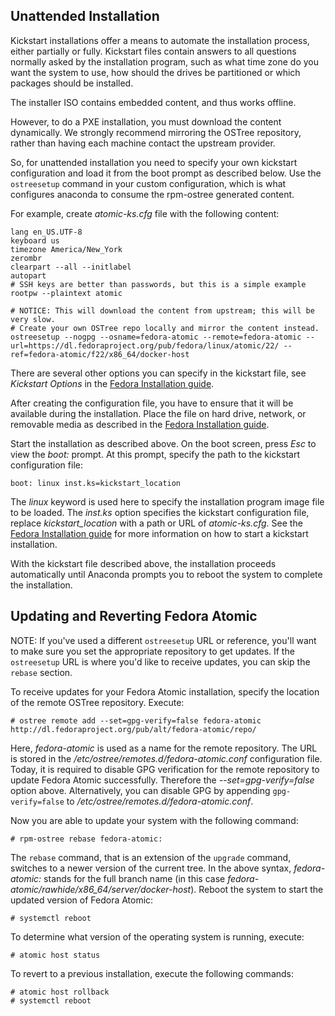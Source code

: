 ## Unattended Installation

Kickstart installations offer a means to automate the installation process, either partially or fully. Kickstart files contain answers to all questions normally asked by the installation program, such as what time zone do you want the system to use, how should the drives be partitioned or which packages should be installed. 

The installer ISO contains embedded content, and thus works offline.

However, to do a PXE installation, you must download the content
dynamically.  We strongly recommend mirroring the OSTree repository,
rather than having each machine contact the upstream provider.

So, for unattended installation you need to specify your own kickstart
configuration and load it from the boot prompt as described below. Use
the `ostreesetup` command in your custom configuration, which is what
configures anaconda to consume the rpm-ostree generated content.

For example, create *atomic-ks.cfg* file with the following content:

    lang en_US.UTF-8
    keyboard us
    timezone America/New_York
    zerombr
    clearpart --all --initlabel
    autopart
    # SSH keys are better than passwords, but this is a simple example
    rootpw --plaintext atomic

    # NOTICE: This will download the content from upstream; this will be very slow.
    # Create your own OSTree repo locally and mirror the content instead.
    ostreesetup --nogpg --osname=fedora-atomic --remote=fedora-atomic --url=https://dl.fedoraproject.org/pub/fedora/linux/atomic/22/ --ref=fedora-atomic/f22/x86_64/docker-host

There are several other options you can specify in the kickstart file, see *Kickstart Options* in the [Fedora Installation guide](https://docs.fedoraproject.org/en-US/Fedora/22/html/Installation_Guide/sect-boot-options-kickstart.html). 

After creating the configuration file, you have to ensure that it will be available during the installation. Place the file on hard drive, network, or removable media as described in the [Fedora Installation guide](https://docs.fedoraproject.org/en-US/Fedora/22/html/Installation_Guide/chap-kickstart-installations.html#sect-kickstart-making-available).

Start the installation as described above. On the boot screen, press *Esc* to view the *boot:* prompt. At this prompt, specify the path to the kickstart configuration file:

    boot: linux inst.ks=kickstart_location 

The *linux* keyword is used here to specify the installation program image file to be loaded. The *inst.ks* option specifies the kickstart configuration file, replace *kickstart_location* with a path or URL of *atomic-ks.cfg*. See the [Fedora Installation guide](https://docs.fedoraproject.org/en-US/Fedora/22/html/Installation_Guide/chap-kickstart-installations.html#sect-kickstart-installation-starting) for more information on how to start a kickstart installation.

With the kickstart file described above, the installation proceeds automatically until Anaconda prompts you to reboot the system to complete the installation. 

## Updating and Reverting Fedora Atomic

NOTE: If you've used a different `ostreesetup` URL or reference, you'll want to make sure you set the appropriate repository to get updates.  If the `ostreesetup` URL is where you'd like to receive updates, you can skip the `rebase` section.

To receive updates for your Fedora Atomic installation, specify the location of the remote OSTree repository. Execute:

    # ostree remote add --set=gpg-verify=false fedora-atomic http://dl.fedoraproject.org/pub/alt/fedora-atomic/repo/

Here, *fedora-atomic* is used as a name for the remote repository. The URL is stored in the */etc/ostree/remotes.d/fedora-atomic.conf* configuration file. Today, it is required to disable GPG verification for the remote repository to update Fedora Atomic successfully. Therefore the *--set=gpg-verify=false* option above. Alternatively, you can disable GPG by appending `gpg-verify=false` to */etc/ostree/remotes.d/fedora-atomic.conf*.

Now you are able to update your system with the following command:

    # rpm-ostree rebase fedora-atomic:

The `rebase` command, that is an extension of the `upgrade` command, switches to a newer version of the current tree. In the above syntax, *fedora-atomic:* stands for the full branch name (in this case *fedora-atomic/rawhide/x86_64/server/docker-host*). Reboot the system to start the updated version of Fedora Atomic:
   
    # systemctl reboot

To determine what version of the operating system is running, execute:

    # atomic host status

To revert to a previous installation, execute the following commands:

    # atomic host rollback
    # systemctl reboot

<!---
## Uninstalling Fedora Atomic

To remove Fedora Atomic from your computer, you must remove its boot loader information from your master boot record (MBR) and remove any partitions that contain the operating system. Please do not forget to back up any data you want to keep before proceeding.

The removal process varies depending on whether Fedora Atomic is the only operating system installed, or whether the computer is configured to dual-boot Fedora Atomic and another operating system. Fedora Installation guide describes both the [stand-alone](http://docs.fedoraproject.org/en-US/Fedora/20/html/Installation_Guide/ch-x86-uninstall.html#sn-x86-uninstall-single) and [dual-boot](http://docs.fedoraproject.org/en-US/Fedora/20/html/Installation_Guide/sn-x86-uninstall-dual.html) case for Fedora, and these instructions are applicable to Fedora Atomic too.

-->
